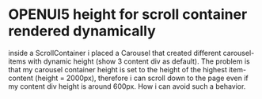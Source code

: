 
# OPENUI5 height for scroll container rendered dynamically

inside a ScrollContainer i placed a Carousel that created different carousel-items with dynamic height (show 3 content div as default). The problem is that my carousel container height is set to the height of the highest item-content (height = 2000px), therefore i can scroll down to the page even if my content div height is around 600px.
How i can avoid such a behavior.
<ScrollContainer vertical="true" horizontal="false" height="100%" width="100%">
   <Carousel
     showPageIndicator="false"
     width="100%">


        